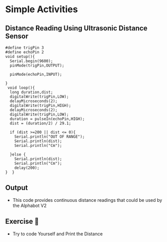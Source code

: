 # Simple Activities

## Distance Reading Using Ultrasonic Distance Sensor

```
#define trigPin 3
#define echoPin 2
void setup(){
  Serial.begin(9600);
  pinMode(trigPin,OUTPUT);

  pinMode(echoPin,INPUT);

}
 void loop(){
  long duration,dist;
  digitalWrite(trigPin,LOW);
  delayMicroseconds(2);
  digitalWrite(trigPin,HIGH);
  delayMicroseconds(2);
  digitalWrite(trigPin,LOW);
  duration = pulseIn(echoPin,HIGH);
  dist = (duration/2) / 29.1;

  if (dist >=200 || dist <= 0){
    Serial.println("OUT OF RANGE");
    Serial.println(dist);
    Serial.println("Cm");
    
  }else {
    Serial.println(dist);
    Serial.println("Cm");
    delay(200); 
}  }

```
## Output

<ul>
<li>This code provides continuous distance readings that could be used by the Alphabot V2
</li>
</ul>


## Exercise 🤖

<ul>
<li>Try to code Yourself and Print the Distance </li>
</ul>
